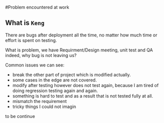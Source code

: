 #Problem encountered at work

## What is `Keng`

There are bugs after deployment all the time, no matter how much time or effort is spent on testing.

What is problem, we have Requirment/Design meeting, unit test and QA indeed,
why bug is not leaving us?

Common issues we can see:

* break the other part of project which is modified actually.
* some cases in the edge are not covered.
* modify after testing however does not test again, because I am tired of doing
regression testing again and again.
* something is hard to test and as a result that is not tested fully at all.
* mismatch the requirement
* tricky things I could not imagin

to be continue
